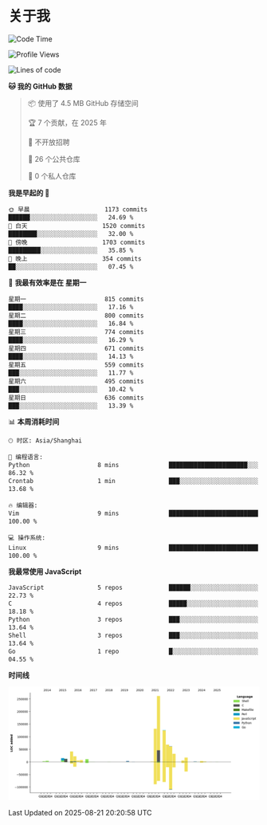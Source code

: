 # 关于我

<!--START_SECTION:waka-->
![Code Time](http://img.shields.io/badge/Code%20Time-934%20hrs%2014%20mins-blue)

![Profile Views](http://img.shields.io/badge/%E4%B8%AA%E4%BA%BA%E8%B5%84%E6%96%99%E8%A7%82%E7%9C%8B%E6%AC%A1%E6%95%B0-0-blue)

![Lines of code](https://img.shields.io/badge/%E4%BB%8E%E3%80%8CHello%20World%E3%80%8D%E8%B5%B7%E6%88%91%E5%B7%B2%E7%BB%8F%E5%86%99%E4%BA%86-832.1%20thousand%20%E8%A1%8C%E4%BB%A3%E7%A0%81-blue)

**🐱 我的 GitHub 数据** 

> 📦  使用了 4.5 MB GitHub 存储空间 
 > 
> 🏆 7 个贡献，在 2025 年
 > 
> 🚫 不开放招聘
 > 
> 📜 26 个公共仓库 
 > 
> 🔑 0 个私人仓库 
 > 
**我是早起的 🐤** 

```text
🌞 早晨                     1173 commits        ██████░░░░░░░░░░░░░░░░░░░   24.69 % 
🌆 白天                     1520 commits        ████████░░░░░░░░░░░░░░░░░   32.00 % 
🌃 傍晚                     1703 commits        █████████░░░░░░░░░░░░░░░░   35.85 % 
🌙 晚上                     354 commits         ██░░░░░░░░░░░░░░░░░░░░░░░   07.45 % 
```
📅 **我最有效率是在 星期一** 

```text
星期一                      815 commits         ████░░░░░░░░░░░░░░░░░░░░░   17.16 % 
星期二                      800 commits         ████░░░░░░░░░░░░░░░░░░░░░   16.84 % 
星期三                      774 commits         ████░░░░░░░░░░░░░░░░░░░░░   16.29 % 
星期四                      671 commits         ████░░░░░░░░░░░░░░░░░░░░░   14.13 % 
星期五                      559 commits         ███░░░░░░░░░░░░░░░░░░░░░░   11.77 % 
星期六                      495 commits         ███░░░░░░░░░░░░░░░░░░░░░░   10.42 % 
星期日                      636 commits         ███░░░░░░░░░░░░░░░░░░░░░░   13.39 % 
```


📊 **本周消耗时间** 

```text
🕑︎ 时区: Asia/Shanghai

💬 编程语言: 
Python                   8 mins              ██████████████████████░░░   86.32 % 
Crontab                  1 min               ███░░░░░░░░░░░░░░░░░░░░░░   13.68 % 

🔥 编辑器: 
Vim                      9 mins              █████████████████████████   100.00 % 

💻 操作系统: 
Linux                    9 mins              █████████████████████████   100.00 % 
```

**我最常使用 JavaScript** 

```text
JavaScript               5 repos             ██████░░░░░░░░░░░░░░░░░░░   22.73 % 
C                        4 repos             █████░░░░░░░░░░░░░░░░░░░░   18.18 % 
Python                   3 repos             ███░░░░░░░░░░░░░░░░░░░░░░   13.64 % 
Shell                    3 repos             ███░░░░░░░░░░░░░░░░░░░░░░   13.64 % 
Go                       1 repo              █░░░░░░░░░░░░░░░░░░░░░░░░   04.55 % 
```



**时间线**

![Lines of Code chart](https://raw.githubusercontent.com/Arondight/Arondight/master/assets/bar_graph.png)


 Last Updated on 2025-08-21 20:20:58 UTC
<!--END_SECTION:waka-->
